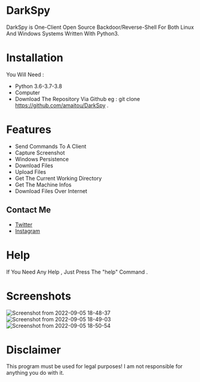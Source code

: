 
# DarkSpy

DarkSpy is One-Client Open Source Backdoor/Reverse-Shell For Both Linux And Windows Systems Written With Python3.

# Installation 

You Will Need :

* Python 3.6-3.7-3.8
* Computer
* Download The Repository Via Github eg : git clone https://github.com/amaitou/DarkSpy .

# Features 

* Send Commands To A Client
* Capture Screenshot
* Windows Persistence
* Download Files
* Upload Files
* Get The Current Working Directory
* Get The Machine Infos
* Download Files Over Internet 

## Contact Me

* [Twitter][_1]
* [Instagram][_2]

[_1]: https://twitter.com/amait0u
[_2]: https://www.instagram.com/amait0u

# Help

If You Need Any Help , Just Press The "help" Command .

# Screenshots

![Screenshot from 2022-09-05 18-48-37](https://user-images.githubusercontent.com/49293816/188497685-ed444070-036e-4e95-ad66-9b86dc25ca76.png)
![Screenshot from 2022-09-05 18-49-03](https://user-images.githubusercontent.com/49293816/188497695-388313cb-8c6d-4fc5-b734-43339ef30fbe.png)
![Screenshot from 2022-09-05 18-50-54](https://user-images.githubusercontent.com/49293816/188497702-df5cb7fe-2603-45e0-974e-cc3abd91b5c6.png)

# Disclaimer

This program must be used for legal purposes! I am not responsible for anything you do with it.
